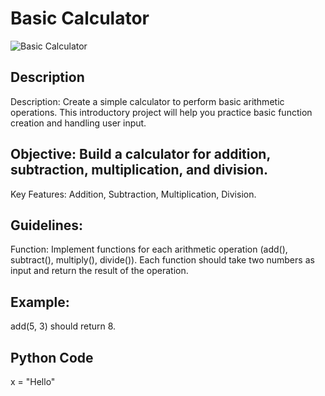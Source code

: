 # Basic Calculator

![Basic Calculator](https://github.com/anaccashian/PyClub/blob/main/Images/Calculator.webp)

## Description
Description: Create a simple calculator to perform basic arithmetic operations. This introductory project will help you practice basic function creation and handling user input.

## Objective: Build a calculator for addition, subtraction, multiplication, and division.
Key Features: Addition, Subtraction, Multiplication, Division.

##  Guidelines:
Function: Implement functions for each arithmetic operation (add(), subtract(), multiply(), divide()). Each function should take two numbers as input and return the result of the operation.

## Example: 
add(5, 3) should return 8.

## Python Code
x = "Hello"

